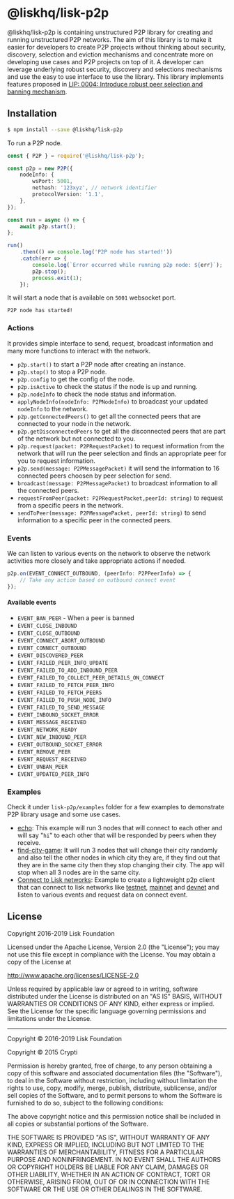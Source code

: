 # @liskhq/lisk-p2p

@liskhq/lisk-p2p is containing unstructured P2P library for creating and running unstructured P2P networks. The aim of this library is to make it easier for developers to create P2P projects without thinking about security, discovery, selection and eviction mechanisms and concentrate more on developing use cases and P2P projects on top of it. A developer can leverage underlying robust security, discovery and selections mechanisms and use the easy to use interface to use the library. This library implements features proposed in [LIP: 0004: Introduce robust peer selection and banning mechanism](https://github.com/LiskHQ/lips/blob/master/proposals/lip-0004.md).

## Installation

```sh
$ npm install --save @liskhq/lisk-p2p
```

To run a P2P node.

```typescript
const { P2P } = require('@liskhq/lisk-p2p');

const p2p = new P2P({
	nodeInfo: {
		wsPort: 5001,
		nethash: '123xyz', // network identifier
		protocolVersion: '1.1',
	},
});

const run = async () => {
	await p2p.start();
};

run()
	.then(() => console.log('P2P node has started!'))
	.catch(err => {
		console.log(`Error occurred while running p2p node: ${err}`);
		p2p.stop();
		process.exit(1);
	});
```

It will start a node that is available on `5001` websocket port.

```shell
P2P node has started!
```

### Actions

It provides simple interface to send, request, broadcast information and many more functions to interact with the network.

- `p2p.start()` to start a P2P node after creating an instance.
- `p2p.stop()` to stop a P2P node.
- `p2p.config` to get the config of the node.
- `p2p.isActive` to check the status if the node is up and running.
- `p2p.nodeInfo` to check the node status and information.
- `applyNodeInfo(nodeInfo: P2PNodeInfo)` to broadcast your updated `nodeInfo` to the network.
- `p2p.getConnectedPeers()` to get all the connected peers that are connected to your node in the network.
- `p2p.getDisconnectedPeers` to get all the disconnected peers that are part of the network but not connected to you.
- `p2p.request(packet: P2PRequestPacket)` to request information from the network that will run the peer selection and finds an appropriate peer for you to request information.
- `p2p.send(message: P2PMessagePacket)` it will send the information to 16 connected peers choosen by peer selection for send.
- `broadcast(message: P2PMessagePacket)` to broadcast information to all the connected peers.
- `requestFromPeer(packet: P2PRequestPacket,peerId: string)` to request from a specific peers in the network.
- `sendToPeer(message: P2PMessagePacket, peerId: string)` to send information to a specific peer in the connected peers.

### Events

We can listen to various events on the network to observe the network activities more closely and take appropriate actions if needed.

```typescript
p2p.on(EVENT_CONNECT_OUTBOUND, (peerInfo: P2PPeerInfo) => {
	// Take any action based on outbound connect event
});
```

#### Available events

- `EVENT_BAN_PEER` - When a peer is banned
- `EVENT_CLOSE_INBOUND`
- `EVENT_CLOSE_OUTBOUND`
- `EVENT_CONNECT_ABORT_OUTBOUND`
- `EVENT_CONNECT_OUTBOUND`
- `EVENT_DISCOVERED_PEER`
- `EVENT_FAILED_PEER_INFO_UPDATE`
- `EVENT_FAILED_TO_ADD_INBOUND_PEER`
- `EVENT_FAILED_TO_COLLECT_PEER_DETAILS_ON_CONNECT`
- `EVENT_FAILED_TO_FETCH_PEER_INFO`
- `EVENT_FAILED_TO_FETCH_PEERS`
- `EVENT_FAILED_TO_PUSH_NODE_INFO`
- `EVENT_FAILED_TO_SEND_MESSAGE`
- `EVENT_INBOUND_SOCKET_ERROR`
- `EVENT_MESSAGE_RECEIVED`
- `EVENT_NETWORK_READY`
- `EVENT_NEW_INBOUND_PEER`
- `EVENT_OUTBOUND_SOCKET_ERROR`
- `EVENT_REMOVE_PEER`
- `EVENT_REQUEST_RECEIVED`
- `EVENT_UNBAN_PEER`
- `EVENT_UPDATED_PEER_INFO`

### Examples

Check it under `lisk-p2p/examples` folder for a few examples to demonstrate P2P library usage and some use cases.

- [echo](examples/echo): This example will run 3 nodes that will connect to each other and will say "`hi`" to each other that will be responded by peers when they receive.
- [find-city-game](examples/find-city-game): It will run 3 nodes that will change their city randomly and also tell the other nodes in which city they are, if they find out that they are in the same city then they stop changing their city. The app will stop when all 3 nodes are in the same city.
- [Connect to Lisk networks](examples/lisk-networks): Example to create a lightweight p2p client that can connect to lisk networks like [testnet](examples/lisk-networks/connect_to_testnet.ts), [mainnet](examples/lisk-networks/connect_to_mainnet.ts) and [devnet](examples/lisk-networks/connect_to_devnet.ts) and listen to various events and request data on connect event.

## License

Copyright 2016-2019 Lisk Foundation

Licensed under the Apache License, Version 2.0 (the "License");
you may not use this file except in compliance with the License.
You may obtain a copy of the License at

http://www.apache.org/licenses/LICENSE-2.0

Unless required by applicable law or agreed to in writing, software
distributed under the License is distributed on an "AS IS" BASIS,
WITHOUT WARRANTIES OR CONDITIONS OF ANY KIND, either express or implied.
See the License for the specific language governing permissions and
limitations under the License.

---

Copyright © 2016-2019 Lisk Foundation

Copyright © 2015 Crypti

Permission is hereby granted, free of charge, to any person obtaining a copy of this software and associated documentation files (the "Software"), to deal in the Software without restriction, including without limitation the rights to use, copy, modify, merge, publish, distribute, sublicense, and/or sell copies of the Software, and to permit persons to whom the Software is furnished to do so, subject to the following conditions:

The above copyright notice and this permission notice shall be included in all copies or substantial portions of the Software.

THE SOFTWARE IS PROVIDED "AS IS", WITHOUT WARRANTY OF ANY KIND, EXPRESS OR IMPLIED, INCLUDING BUT NOT LIMITED TO THE WARRANTIES OF MERCHANTABILITY, FITNESS FOR A PARTICULAR PURPOSE AND NONINFRINGEMENT. IN NO EVENT SHALL THE AUTHORS OR COPYRIGHT HOLDERS BE LIABLE FOR ANY CLAIM, DAMAGES OR OTHER LIABILITY, WHETHER IN AN ACTION OF CONTRACT, TORT OR OTHERWISE, ARISING FROM, OUT OF OR IN CONNECTION WITH THE SOFTWARE OR THE USE OR OTHER DEALINGS IN THE SOFTWARE.

[lisk core github]: https://github.com/LiskHQ/lisk
[lisk documentation site]: https://lisk.io/documentation/lisk-elements
